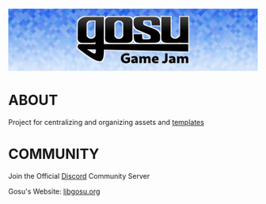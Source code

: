![BANNER IMAGE](images/png/google_forms_banner.png)
# ABOUT
Project for centralizing and organizing assets and [templates](https://github.com/cyberarm/gosu_game_jam/wiki)

# COMMUNITY
Join the Official [Discord](https://discord.gg/gTaHxdm) Community Server

Gosu's Website: [libgosu.org](https://libgosu.org)